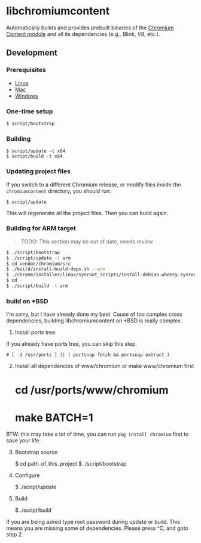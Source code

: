 # libchromiumcontent

Automatically builds and provides prebuilt binaries of the [Chromium Content
module](http://www.chromium.org/developers/content-module) and all its
dependencies (e.g., Blink, V8, etc.).

## Development

### Prerequisites

* [Linux](https://chromium.googlesource.com/chromium/src/+/master/docs/linux_build_instructions_prerequisites.md)
* [Mac](https://chromium.googlesource.com/chromium/src/+/master/docs/mac_build_instructions.md#Prerequisites)
* [Windows](https://chromium.googlesource.com/chromium/src/+/master/docs/windows_build_instructions.md)

### One-time setup

    $ script/bootstrap

### Building

    $ script/update -t x64
    $ script/build -t x64

### Updating project files

If you switch to a different Chromium release, or modify
files inside the `chromiumcontent` directory, you should run:

    $ script/update

This will regenerate all the project files. Then you can build again.

### Building for ARM target

> TODO: This section may be out of date, needs review

```bash
$ ./script/bootstrap
$ ./script/update -t arm
$ cd vendor/chromium/src
$ ./build/install-build-deps.sh --arm
$ ./chrome/installer/linux/sysroot_scripts/install-debian.wheezy.sysroot.py --arch=arm
$ cd -
$ ./script/build -t arm
```

### build on \*BSD

I'm sorry, but I have already done my best. Cause of too complex cross dependencies, building libchromiumcontent on \*BSD is really complex.

1. Install ports tree

If you already have ports tree, you can skip this step.

    # [ -d /usr/ports ] || ( portsnap fetch && portsnap extract )

2. Install all dependencies of www/chromium or make www/chromium first

    # cd /usr/ports/www/chromium
    # make BATCH=1

BTW: this may take a lot of time, you can run `pkg install chromium` first to save your life.

3. Bootstrap source

    $ cd path_of_this_project
    $ ./script/bootstrap

4. Configure

    $ ./script/update

5. Build

    $ ./script/build

If you are being asked type root password during update or build. This means you are missing some of dependencies.
Please press ^C, and goto step 2.
